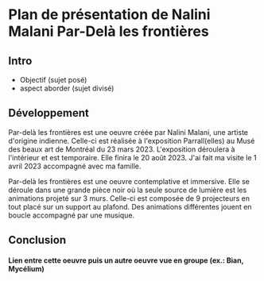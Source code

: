 # Plan de présentation de Nalini Malani Par-Delà les frontières

## Intro

- Objectif (sujet posé)
- aspect aborder (sujet divisé)

## Développement

Par-delà les frontières est une oeuvre créée par Nalini Malani, une artiste d'origine indienne. Celle-ci est réalisée à l'exposition Parrall(elles) au Musé des beaux art de Montréal du 23 mars 2023. L'exposition déroulera à l'intérieur et est temporaire. Elle finira le 20 août 2023. J'ai fait ma visite le 1 avril 2023 accompagné avec ma famille.

Par-delà les frontières est une oeuvre contemplative et immersive. Elle se déroule dans une grande pièce noir où la seule source de lumière est les animations projeté sur 3 murs. Celle-ci est composée de 9 projecteurs en tout placé sur un support au plafond. Des animations différentes jouent en boucle accompagné par une musique.

## Conclusion


#### Lien entre cette oeuvre puis un autre oeuvre vue en groupe (ex.: Bian, Mycélium)
